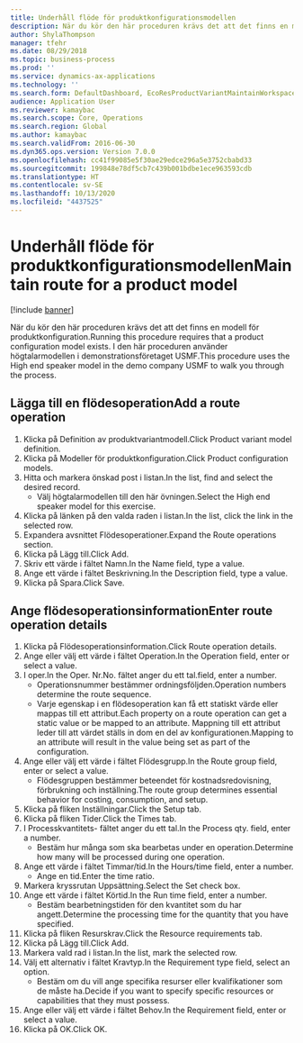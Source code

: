 ```yaml
---
title: Underhåll flöde för produktkonfigurationsmodellen
description: När du kör den här proceduren krävs det att det finns en modell för produktkonfiguration.
author: ShylaThompson
manager: tfehr
ms.date: 08/29/2018
ms.topic: business-process
ms.prod: ''
ms.service: dynamics-ax-applications
ms.technology: ''
ms.search.form: DefaultDashboard, EcoResProductVariantMaintainWorkspace, PCProductConfigurationModelListPage, PCProductConfigurationModelDetails, PCRouteOperationDetails, WrkCtrCapabilityLookUp
audience: Application User
ms.reviewer: kamaybac
ms.search.scope: Core, Operations
ms.search.region: Global
ms.author: kamaybac
ms.search.validFrom: 2016-06-30
ms.dyn365.ops.version: Version 7.0.0
ms.openlocfilehash: cc41f99085e5f30ae29edce296a5e3752cbabd33
ms.sourcegitcommit: 199848e78df5cb7c439b001bdbe1ece963593cdb
ms.translationtype: HT
ms.contentlocale: sv-SE
ms.lasthandoff: 10/13/2020
ms.locfileid: "4437525"
---
```

# <a name="maintain-route-for-a-product-model"></a><span data-ttu-id="60398-103">Underhåll flöde för produktkonfigurationsmodellen</span><span class="sxs-lookup"><span data-stu-id="60398-103">Maintain route for a product model</span></span>

[!include [banner](../../includes/banner.md)]

<span data-ttu-id="60398-104">När du kör den här proceduren krävs det att det finns en modell för produktkonfiguration.</span><span class="sxs-lookup"><span data-stu-id="60398-104">Running this procedure requires that a product configuration model exists.</span></span> <span data-ttu-id="60398-105">I den här proceduren använder högtalarmodellen i demonstrationsföretaget USMF.</span><span class="sxs-lookup"><span data-stu-id="60398-105">This procedure uses the High end speaker model in the demo company USMF to walk you through the process.</span></span>


## <a name="add-a-route-operation"></a><span data-ttu-id="60398-106">Lägga till en flödesoperation</span><span class="sxs-lookup"><span data-stu-id="60398-106">Add a route operation</span></span>
1. <span data-ttu-id="60398-107">Klicka på Definition av produktvariantmodell.</span><span class="sxs-lookup"><span data-stu-id="60398-107">Click Product variant model definition.</span></span>
2. <span data-ttu-id="60398-108">Klicka på Modeller för produktkonfiguration.</span><span class="sxs-lookup"><span data-stu-id="60398-108">Click Product configuration models.</span></span>
3. <span data-ttu-id="60398-109">Hitta och markera önskad post i listan.</span><span class="sxs-lookup"><span data-stu-id="60398-109">In the list, find and select the desired record.</span></span>
    * <span data-ttu-id="60398-110">Välj högtalarmodellen till den här övningen.</span><span class="sxs-lookup"><span data-stu-id="60398-110">Select the High end speaker model for this exercise.</span></span>  
4. <span data-ttu-id="60398-111">Klicka på länken på den valda raden i listan.</span><span class="sxs-lookup"><span data-stu-id="60398-111">In the list, click the link in the selected row.</span></span>
5. <span data-ttu-id="60398-112">Expandera avsnittet Flödesoperationer.</span><span class="sxs-lookup"><span data-stu-id="60398-112">Expand the Route operations section.</span></span>
6. <span data-ttu-id="60398-113">Klicka på Lägg till.</span><span class="sxs-lookup"><span data-stu-id="60398-113">Click Add.</span></span>
7. <span data-ttu-id="60398-114">Skriv ett värde i fältet Namn.</span><span class="sxs-lookup"><span data-stu-id="60398-114">In the Name field, type a value.</span></span>
8. <span data-ttu-id="60398-115">Ange ett värde i fältet Beskrivning.</span><span class="sxs-lookup"><span data-stu-id="60398-115">In the Description field, type a value.</span></span>
9. <span data-ttu-id="60398-116">Klicka på Spara.</span><span class="sxs-lookup"><span data-stu-id="60398-116">Click Save.</span></span>

## <a name="enter-route-operation-details"></a><span data-ttu-id="60398-117">Ange flödesoperationsinformation</span><span class="sxs-lookup"><span data-stu-id="60398-117">Enter route operation details</span></span>
1. <span data-ttu-id="60398-118">Klicka på Flödesoperationsinformation.</span><span class="sxs-lookup"><span data-stu-id="60398-118">Click Route operation details.</span></span>
2. <span data-ttu-id="60398-119">Ange eller välj ett värde i fältet Operation.</span><span class="sxs-lookup"><span data-stu-id="60398-119">In the Operation field, enter or select a value.</span></span>
3. <span data-ttu-id="60398-120">I oper.</span><span class="sxs-lookup"><span data-stu-id="60398-120">In the Oper.</span></span> <span data-ttu-id="60398-121">Nr.</span><span class="sxs-lookup"><span data-stu-id="60398-121">No.</span></span> <span data-ttu-id="60398-122">fältet anger du ett tal.</span><span class="sxs-lookup"><span data-stu-id="60398-122">field, enter a number.</span></span>
    * <span data-ttu-id="60398-123">Operationsnummer bestämmer ordningsföljden.</span><span class="sxs-lookup"><span data-stu-id="60398-123">Operation numbers determine the route sequence.</span></span>  
    * <span data-ttu-id="60398-124">Varje egenskap i en flödesoperation kan få ett statiskt värde eller mappas till ett attribut.</span><span class="sxs-lookup"><span data-stu-id="60398-124">Each property on a route operation can get a static value or be mapped to an attribute.</span></span> <span data-ttu-id="60398-125">Mappning till ett attribut leder till att värdet ställs in dom en del av konfigurationen.</span><span class="sxs-lookup"><span data-stu-id="60398-125">Mapping to an attribute will result in the value being set as part of the configuration.</span></span>  
4. <span data-ttu-id="60398-126">Ange eller välj ett värde i fältet Flödesgrupp.</span><span class="sxs-lookup"><span data-stu-id="60398-126">In the Route group field, enter or select a value.</span></span>
    * <span data-ttu-id="60398-127">Flödesgruppen bestämmer beteendet för kostnadsredovisning, förbrukning och inställning.</span><span class="sxs-lookup"><span data-stu-id="60398-127">The route group determines essential behavior for costing, consumption, and setup.</span></span>  
5. <span data-ttu-id="60398-128">Klicka på fliken Inställningar.</span><span class="sxs-lookup"><span data-stu-id="60398-128">Click the Setup tab.</span></span>
6. <span data-ttu-id="60398-129">Klicka på fliken Tider.</span><span class="sxs-lookup"><span data-stu-id="60398-129">Click the Times tab.</span></span>
7. <span data-ttu-id="60398-130">I Processkvantitets- fältet anger du ett tal.</span><span class="sxs-lookup"><span data-stu-id="60398-130">In the Process qty. field, enter a number.</span></span>
    * <span data-ttu-id="60398-131">Bestäm hur många som ska bearbetas under en operation.</span><span class="sxs-lookup"><span data-stu-id="60398-131">Determine how many will be processed during one operation.</span></span>  
8. <span data-ttu-id="60398-132">Ange ett värde i fältet Timmar/tid.</span><span class="sxs-lookup"><span data-stu-id="60398-132">In the Hours/time field, enter a number.</span></span>
    * <span data-ttu-id="60398-133">Ange en tid.</span><span class="sxs-lookup"><span data-stu-id="60398-133">Enter the time ratio.</span></span>  
9. <span data-ttu-id="60398-134">Markera kryssrutan Uppsättning.</span><span class="sxs-lookup"><span data-stu-id="60398-134">Select the Set check box.</span></span>
10. <span data-ttu-id="60398-135">Ange ett värde i fältet Körtid.</span><span class="sxs-lookup"><span data-stu-id="60398-135">In the Run time field, enter a number.</span></span>
    * <span data-ttu-id="60398-136">Bestäm bearbetningstiden för den kvantitet som du har angett.</span><span class="sxs-lookup"><span data-stu-id="60398-136">Determine the processing time for the quantity that you have specified.</span></span>  
11. <span data-ttu-id="60398-137">Klicka på fliken Resurskrav.</span><span class="sxs-lookup"><span data-stu-id="60398-137">Click the Resource requirements tab.</span></span>
12. <span data-ttu-id="60398-138">Klicka på Lägg till.</span><span class="sxs-lookup"><span data-stu-id="60398-138">Click Add.</span></span>
13. <span data-ttu-id="60398-139">Markera vald rad i listan.</span><span class="sxs-lookup"><span data-stu-id="60398-139">In the list, mark the selected row.</span></span>
14. <span data-ttu-id="60398-140">Välj ett alternativ i fältet Kravtyp.</span><span class="sxs-lookup"><span data-stu-id="60398-140">In the Requirement type field, select an option.</span></span>
    * <span data-ttu-id="60398-141">Bestäm om du vill ange specifika resurser eller kvalifikationer som de måste ha.</span><span class="sxs-lookup"><span data-stu-id="60398-141">Decide if you want to specify specific resources or capabilities that they must possess.</span></span>  
15. <span data-ttu-id="60398-142">Ange eller välj ett värde i fältet Behov.</span><span class="sxs-lookup"><span data-stu-id="60398-142">In the Requirement field, enter or select a value.</span></span>
16. <span data-ttu-id="60398-143">Klicka på OK.</span><span class="sxs-lookup"><span data-stu-id="60398-143">Click OK.</span></span>


